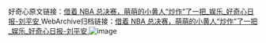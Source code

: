 好奇心原文链接：[借着 NBA 总决赛，萌萌的小黄人“炒作”了一把_娱乐_好奇心日报-刘平安 ](https://www.qdaily.com/articles/10754.html)
WebArchive归档链接：[借着 NBA 总决赛，萌萌的小黄人“炒作”了一把_娱乐_好奇心日报-刘平安 ](http://web.archive.org/web/20190623163207/https://www.qdaily.com/articles/10754.html)
![image](http://ww3.sinaimg.cn/large/007d5XDply1g3wcb4cwfrj30u031ytw5)